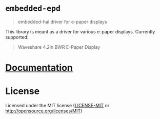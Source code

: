 # `embedded-epd`

> embedded-hal driver for e-paper displays

This library is meant as a driver for various e-paper displays. Currently supported:

> Waveshare 4.2in BWR E-Paper Display

# [Documentation](https://docs.rs/embedded-epd)

# License

Licensed under the MIT license ([LICENSE-MIT](LICENSE-MIT) or http://opensource.org/licenses/MIT)

